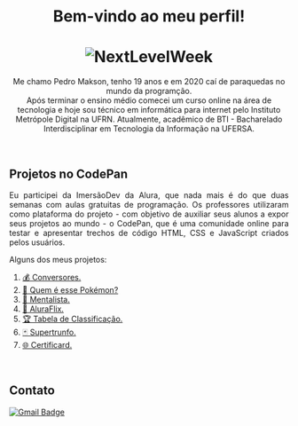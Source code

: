 <h1 align="center">Bem-vindo ao meu perfil!</h1>

<h1 align="center">
  <img alt="NextLevelWeek" title="Caí de paraquedas no mundo da programação." src="https://3.bp.blogspot.com/-eha5XKVZJs4/WkbHnFIsmzI/AAAAAAAABBo/8DhmDJqn0k8ZHYb0LRsENiqERPXdIgieQCLcBGAs/s1600/0028.gif"/>
</h1>

<p align="center">Me chamo Pedro Makson, tenho 19 anos e em 2020 caí de paraquedas no mundo da programção. <br> Após terminar o ensino médio comecei um curso online na área de tecnologia e hoje sou técnico em informática para internet pelo Instituto Metrópole Digital na UFRN. Atualmente, acadêmico de BTI - Bacharelado Interdisciplinar em Tecnologia da Informação na UFERSA.</p>

<br>
<h2 align="left">Projetos no CodePan</h2>

<p align="justify">Eu participei da ImersãoDev da Alura, que nada mais é do que duas semanas com aulas gratuitas de programação. Os professores utilizaram como plataforma do projeto - com objetivo de auxiliar seus alunos a expor seus projetos ao mundo - o CodePan, que é uma comunidade online para testar e apresentar trechos de código HTML, CSS e JavaScript criados pelos usuários.</p>

<p>Alguns dos meus projetos:</p>

<ol>
  <li><a href="https://codepen.io/PedroMakson/pen/QWdLqBR" target="_blank">💰 Conversores.</a></li>
  <li><a href="https://codepen.io/PedroMakson/pen/YzNXKzz" target="_blank">🐢 Quem é esse Pokémon? </a></li>
  <li><a href="https://codepen.io/PedroMakson/pen/eYgpZPQ" target="_blank">🧠 Mentalista.</a></li>
  <li><a href="https://codepen.io/PedroMakson/pen/NWdNWBY" target="_blank">🎥 AluraFlix.</a></li>
  <li><a href="https://codepen.io/PedroMakson/pen/ExZgdEZ" target="_blank">🏆 Tabela de Classificação.</a></li>
  <li><a href="https://codepen.io/PedroMakson/pen/QWdpydG" target="_blank">🃏 Supertrunfo.</a></li>
  <li><a href="https://codepen.io/PedroMakson/pen/PoWpyKj" target="_blank">🌐 Certificard.</a></li>
</ol>

<br>
<h2 align="left">Contato</h2>

[![Gmail Badge](https://img.shields.io/badge/Gmail-D14836?style=for-the-badge&logo=gmail&logoColor=white)](mailto:maksonjp080@gmail.com)
